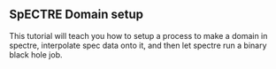 ## SpECTRE Domain setup

This tutorial will teach you how to setup a process to make a domain 
in spectre, interpolate spec data onto it, and then let spectre run a binary 
black hole job. 
